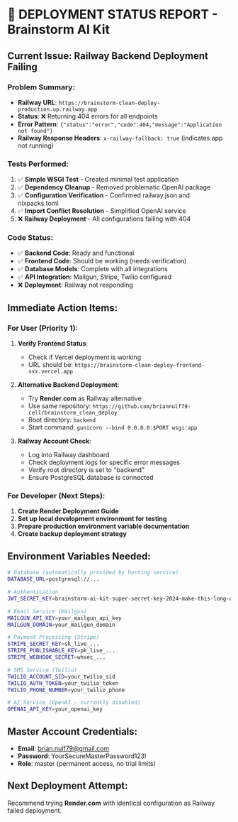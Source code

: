 # 🚨 DEPLOYMENT STATUS REPORT - Brainstorm AI Kit

## Current Issue: Railway Backend Deployment Failing

### Problem Summary:
- **Railway URL**: `https://brainstorm-clean-deploy-production.up.railway.app`
- **Status**: ❌ Returning 404 errors for all endpoints
- **Error Pattern**: `{"status":"error","code":404,"message":"Application not found"}`
- **Railway Response Headers**: `x-railway-fallback: true` (indicates app not running)

### Tests Performed:
1. ✅ **Simple WSGI Test** - Created minimal test application
2. ✅ **Dependency Cleanup** - Removed problematic OpenAI package
3. ✅ **Configuration Verification** - Confirmed railway.json and nixpacks.toml
4. ✅ **Import Conflict Resolution** - Simplified OpenAI service
5. ❌ **Railway Deployment** - All configurations failing with 404

### Code Status:
- ✅ **Backend Code**: Ready and functional
- ✅ **Frontend Code**: Should be working (needs verification)
- ✅ **Database Models**: Complete with all integrations
- ✅ **API Integration**: Mailgun, Stripe, Twilio configured
- ❌ **Deployment**: Railway not responding

## Immediate Action Items:

### For User (Priority 1):
1. **Verify Frontend Status**: 
   - Check if Vercel deployment is working
   - URL should be: `https://brainstorm-clean-deploy-frontend-xxx.vercel.app`

2. **Alternative Backend Deployment**:
   - Try **Render.com** as Railway alternative
   - Use same repository: `https://github.com/briannulf79-cell/brainstorm_clean_deploy`
   - Root directory: `backend`
   - Start command: `gunicorn --bind 0.0.0.0:$PORT wsgi:app`

3. **Railway Account Check**:
   - Log into Railway dashboard
   - Check deployment logs for specific error messages
   - Verify root directory is set to "backend"
   - Ensure PostgreSQL database is connected

### For Developer (Next Steps):
1. **Create Render Deployment Guide**
2. **Set up local development environment for testing**
3. **Prepare production environment variable documentation**
4. **Create backup deployment strategy**

## Environment Variables Needed:
```bash
# Database (automatically provided by hosting service)
DATABASE_URL=postgresql://...

# Authentication
JWT_SECRET_KEY=brainstorm-ai-kit-super-secret-key-2024-make-this-long-and-random

# Email Service (Mailgun)
MAILGUN_API_KEY=your_mailgun_api_key
MAILGUN_DOMAIN=your_mailgun_domain

# Payment Processing (Stripe)
STRIPE_SECRET_KEY=sk_live_...
STRIPE_PUBLISHABLE_KEY=pk_live_...
STRIPE_WEBHOOK_SECRET=whsec_...

# SMS Service (Twilio)
TWILIO_ACCOUNT_SID=your_twilio_sid
TWILIO_AUTH_TOKEN=your_twilio_token
TWILIO_PHONE_NUMBER=your_twilio_phone

# AI Service (OpenAI - currently disabled)
OPENAI_API_KEY=your_openai_key
```

## Master Account Credentials:
- **Email**: brian.nulf79@gmail.com
- **Password**: YourSecureMasterPassword123!
- **Role**: master (permanent access, no trial limits)

## Next Deployment Attempt:
Recommend trying **Render.com** with identical configuration as Railway failed deployment.

